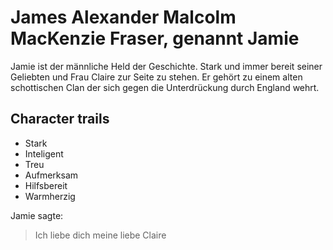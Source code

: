 # James Alexander Malcolm MacKenzie Fraser, genannt Jamie
Jamie ist der männliche Held der Geschichte. Stark und immer bereit seiner Geliebten und Frau Claire zur Seite
zu stehen. Er gehört zu einem alten schottischen Clan der sich gegen die Unterdrückung durch England wehrt.

## Character trails
* Stark
* Inteligent
* Treu
* Aufmerksam
* Hilfsbereit
* Warmherzig

Jamie sagte:

> Ich liebe dich meine
> liebe Claire
